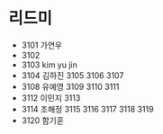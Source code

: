 # 리드미
- 3101 가연우
- 3102 
- 3103 kim yu jin
- 3104 김하진
3105
3106
3107
- 3108 유예영
3109
3110
3111 
- 3112 이민지
3113 
- 3114 조해정 
3115 
3116 
3117 
3118 
3119 
- 3120 함기훈
